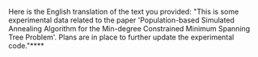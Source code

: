 Here is the English translation of the text you provided:
"This is some experimental data related to the paper 'Population-based Simulated Annealing Algorithm for the Min-degree Constrained Minimum Spanning Tree Problem'.
Plans are in place to further update the experimental code."****
